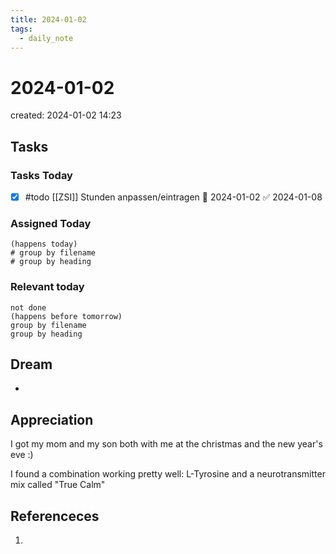 ```yaml
---
title: 2024-01-02
tags:
  - daily_note
---
```

# 2024-01-02
created: 2024-01-02 14:23

## Tasks

### Tasks Today
- [x] #todo [[ZSI]] Stunden anpassen/eintragen 🛫 2024-01-02 ✅ 2024-01-08
### Assigned Today
```tasks
(happens today)
# group by filename
# group by heading
```

### Relevant today
```tasks
not done
(happens before tomorrow)
group by filename
group by heading
```

## Dream
-
## Appreciation
I got my mom and my son both  with me at the christmas and the new year's eve :)

I found a combination working pretty well:
L-Tyrosine and a neurotransmitter mix called "True Calm"
## Referenceces
1. 